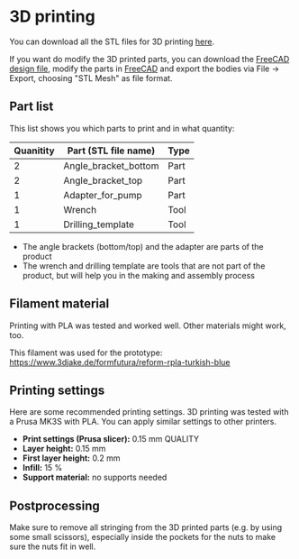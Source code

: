 # 3D printing

You can download all the STL files for 3D printing [here](../3D_printing).

If you want do modify the 3D printed parts, you can download the [FreeCAD design file](../CAD), modify the parts in [FreeCAD](https://www.freecad.org/) and export the bodies via File -> Export, choosing "STL Mesh" as file format.

## Part list

This list shows you which parts to print and in what quantity:

| Quanitity | Part (STL file name) | Type |
|-----------|----------------------|------|
| 2         | Angle_bracket_bottom | Part |
| 2         | Angle_bracket_top    | Part |
| 1         | Adapter_for_pump     | Part |
| 1         | Wrench               | Tool |
| 1         | Drilling_template    | Tool |

- The angle brackets (bottom/top) and the adapter are parts of the product
- The wrench and drilling template are tools that are not part of the product, but will help you in the making and assembly process

## Filament material

Printing with PLA was tested and worked well. Other materials might work, too.

This filament was used for the prototype: https://www.3djake.de/formfutura/reform-rpla-turkish-blue

## Printing settings

Here are some recommended printing settings. 3D printing was tested with a Prusa MK3S with PLA. You can apply similar settings to other printers.

- **Print settings (Prusa slicer):** 0.15 mm QUALITY
- **Layer height:** 0.15 mm
- **First layer height:** 0.2 mm
- **Infill:** 15 %
- **Support material:** no supports needed

## Postprocessing

Make sure to remove all stringing from the 3D printed parts (e.g. by using some small scissors), especially inside the pockets for the nuts to make sure the nuts fit in well.

